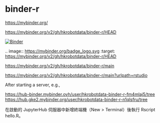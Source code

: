 # binder-r


https://mybinder.org/


https://mybinder.org/v2/gh/hkrobotdata/binder-r/HEAD

[![Binder](https://mybinder.org/badge_logo.svg)](https://mybinder.org/v2/gh/hkrobotdata/binder-r/HEAD)

.. image:: https://mybinder.org/badge_logo.svg
 :target: https://mybinder.org/v2/gh/hkrobotdata/binder-r/HEAD



https://mybinder.org/v2/gh/hkrobotdata/binder-r/main

https://mybinder.org/v2/gh/hkrobotdata/binder-r/main?urlpath=rstudio



After starting a server, 
e.g., 

https://hub-binder.mybinder.ovh/user/hkrobotdata-binder-r-fm4mlaj5/tree
https://hub.gke2.mybinder.org/user/hkrobotdata-binder-r-n1qlsfru/tree


在啟動的 JupyterHub 伺服器中新增終端機（New > Terminal）後執行 Rscript hello.R。
